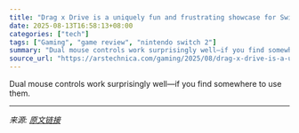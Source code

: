 ```yaml
---
title: "Drag x Drive is a uniquely fun and frustrating showcase for Switch 2 mouse mode"
date: 2025-08-13T16:58:13+08:00
categories: ["tech"]
tags: ["Gaming", "game review", "nintendo switch 2"]
summary: "Dual mouse controls work surprisingly well—if you find somewhere to use them."
source_url: "https://arstechnica.com/gaming/2025/08/drag-x-drive-is-a-uniquely-fun-and-frustrating-showcase-for-switch-2-mouse-mode/"
---
```


Dual mouse controls work surprisingly well—if you find somewhere to use them.

---

*来源: [原文链接](https://arstechnica.com/gaming/2025/08/drag-x-drive-is-a-uniquely-fun-and-frustrating-showcase-for-switch-2-mouse-mode/)*
